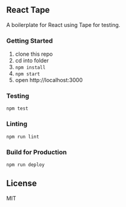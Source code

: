 ## React Tape

A boilerplate for React using Tape for testing.

### Getting Started

1. clone this repo
2. cd into folder
3. `npm install`
4. `npm start`
5. open http://localhost:3000

### Testing

```
npm test
```

### Linting

```
npm run lint
```

### Build for Production

```
npm run deploy
```

## License

MIT
